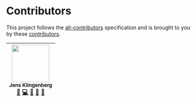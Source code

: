 # Contributors

This project follows the [all-contributors](https://github.com/kentcdodds/all-contributors) specification and is brought to you by these [contributors](./CONTRIBUTORS.md).

<!-- ALL-CONTRIBUTORS-LIST:START - Do not remove or modify this section -->
<!-- prettier-ignore -->
| [<img src="https://avatars0.githubusercontent.com/u/5015532?v=3" width="100px;"/><br /><sub><b>Jens Klingenberg</b></sub>](https://jensklingenberg.de)<br />[💬](#question-Foso "Answering Questions") [💻](https://github.com/Foso/Sheasy/commits?author=Foso "Code") [🎨](#design-Foso "Design") [📖](https://github.com/Foso/Sheasy/commits?author=Foso "Documentation") [👀](#review-Foso "Reviewed Pull Requests") | 
| :---: |
<!-- ALL-CONTRIBUTORS-LIST:END -->
